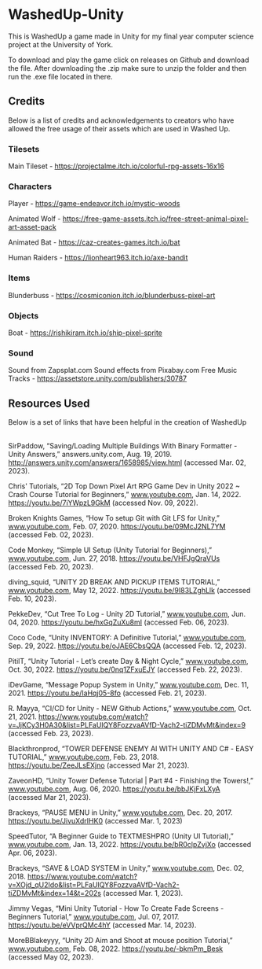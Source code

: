 # WashedUp-Unity

This is WashedUp a game made in Unity for my final year computer science project at the University of York.

To download and play the game click on releases on Github and download the file. After downloading the .zip make sure to unzip the folder and then run the .exe file located in there.

<h2>Credits</h2>

Below is a list of credits and acknowledgements to creators who have allowed the free usage of their assets which are used in Washed Up.

<h3>Tilesets</h3>

Main Tileset - https://projectalme.itch.io/colorful-rpg-assets-16x16

<h3>Characters</h3>

Player - https://game-endeavor.itch.io/mystic-woods

Animated Wolf - https://free-game-assets.itch.io/free-street-animal-pixel-art-asset-pack

Animated Bat - https://caz-creates-games.itch.io/bat

Human Raiders - https://lionheart963.itch.io/axe-bandit

<h3>Items</h3>

Blunderbuss - https://cosmiconion.itch.io/blunderbuss-pixel-art

<h3>Objects</h3>

Boat - https://rishikiram.itch.io/ship-pixel-sprite

<h3>Sound</h3>

Sound from Zapsplat.com
Sound effects from Pixabay.com
Free Music Tracks - https://assetstore.unity.com/publishers/30787

<h2>Resources Used</h2>
Below is a set of links that have been helpful in the creation of WashedUp<br />  
  <br />  
  
SirPaddow, “Saving/Loading Multiple Buildings With Binary Formatter - Unity Answers,” answers.unity.com, Aug. 19, 2019. http://answers.unity.com/answers/1658985/view.html (accessed Mar. 02, 2023).

Chris' Tutorials, “2D Top Down Pixel Art RPG Game Dev in Unity 2022 ~ Crash Course Tutorial for Beginners,” www.youtube.com, Jan. 14, 2022. https://youtu.be/7iYWpzL9GkM (accessed Nov. 09, 2022).


Broken Knights Games, “How To setup Git with Git LFS for Unity,” www.youtube.com, Feb. 07, 2020. https://youtu.be/09McJ2NL7YM (accessed Feb. 02, 2023).


Code Monkey, “Simple UI Setup (Unity Tutorial for Beginners),” www.youtube.com, Jun. 27, 2018. https://youtu.be/VHFJgQraVUs (accessed Feb. 20, 2023).


diving_squid, “UNITY 2D BREAK AND PICKUP ITEMS TUTORIAL,” www.youtube.com, May 12, 2022. https://youtu.be/9I83LZghLlk (accessed Feb. 10, 2023).


PekkeDev, “Cut Tree To Log - Unity 2D Tutorial,” www.youtube.com, Jun. 04, 2020. https://youtu.be/hxGqZuXu8mI (accessed Feb. 06, 2023).


Coco Code, “Unity INVENTORY: A Definitive Tutorial,” www.youtube.com, Sep. 29, 2022. https://youtu.be/oJAE6CbsQQA (accessed Feb. 12, 2023).


PitilT, “Unity Tutorial - Let’s create Day & Night Cycle,” www.youtube.com, Oct. 30, 2022. https://youtu.be/0nq1ZFxuEJY (accessed Feb. 22, 2023).


iDevGame, “Message Popup System in Unity,” www.youtube.com, Dec. 11, 2021. https://youtu.be/IaHqj05-8fo (accessed Feb. 21, 2023).


R. Mayya, “CI/CD for Unity - NEW Github Actions,” www.youtube.com, Oct. 21, 2021. https://www.youtube.com/watch?v=JjKCy3H0A30&list=PLFaUIQY8FozzvaAVfD-Vach2-tiZDMvMt&index=9 (accessed Feb. 23, 2023).


Blackthronprod, “TOWER DEFENSE ENEMY AI WITH UNITY AND C# - EASY TUTORIAL,” www.youtube.com, Feb. 23, 2018. https://youtu.be/ZeeJLsEXjno (accessed Mar 21, 2023).


ZaveonHD, “Unity Tower Defense Tutorial | Part #4 - Finishing the Towers!,” www.youtube.com, Aug. 06, 2020. https://youtu.be/bbJKjFxLXyA (accessed Mar 21, 2023).


Brackeys, “PAUSE MENU in Unity,” www.youtube.com, Dec. 20, 2017. https://youtu.be/JivuXdrIHK0 (accessed Mar. 1, 2023)


SpeedTutor, “A Beginner Guide to TEXTMESHPRO (Unity UI Tutorial),” www.youtube.com, Jan. 13, 2022. https://youtu.be/bR0clpZvjXo (accessed Apr. 06, 2023).


Brackeys, “SAVE & LOAD SYSTEM in Unity,” www.youtube.com, Dec. 02, 2018. https://www.youtube.com/watch?v=XOjd_qU2Ido&list=PLFaUIQY8FozzvaAVfD-Vach2-tiZDMvMt&index=14&t=202s (accessed Mar. 1, 2023).


Jimmy Vegas, “Mini Unity Tutorial - How To Create Fade Screens - Beginners Tutorial,” www.youtube.com, Jul. 07, 2017. https://youtu.be/eVVprQMc4hY (accessed Mar. 14, 2023).


MoreBBlakeyyy, “Unity 2D Aim and Shoot at mouse position Tutorial,” www.youtube.com, Feb. 08, 2022. https://youtu.be/-bkmPm_Besk (accessed May 02, 2023).

